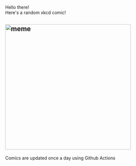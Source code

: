 Hello there! <br>Here's a random xkcd comic!<br>
## <img src="https://imgs.xkcd.com/comics/attention_shopper.jpg" alt="meme" width="400"/><br>
Comics are updated once a day using Github Actions